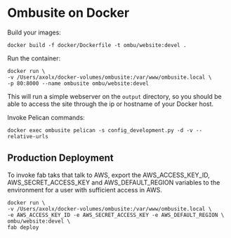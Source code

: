Ombusite on Docker
==================

Build your images:

    docker build -f docker/Dockerfile -t ombu/website:devel .
   
Run the container:

    docker run \
    -v /Users/axolx/docker-volumes/ombusite:/var/www/ombusite.local \
    -p 80:8000 --name ombusite ombu/website:devel

This will run a simple webserver on the `output` directory, so you should be
able to access the site through the ip or hostname of your Docker host.

Invoke Pelican commands:

    docker exec ombusite pelican -s config_development.py -d -v --relative-urls

Production Deployment
---------------------

To invoke fab taks that talk to AWS, export the AWS_ACCESS_KEY_ID, 
AWS_SECRET_ACCESS_KEY and AWS_DEFAULT_REGION variables to the environment for
 a user with sufficient access in AWS.

    docker run \
    -v /Users/axolx/docker-volumes/ombusite:/var/www/ombusite.local \
    -e AWS_ACCESS_KEY_ID -e AWS_SECRET_ACCESS_KEY -e AWS_DEFAULT_REGION \
    ombu/website:devel \
    fab deploy 

